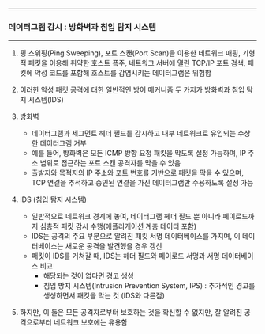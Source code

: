 -----
### 데이터그램 감시 : 방화벽과 침입 탐지 시스템
-----
1. 핑 스위핑(Ping Sweeping), 포트 스캔(Port Scan)을 이용한 네트워크 매핑, 기형적 패킷을 이용해 취약한 호스트 폭주, 네트워크 서버에 열린 TCP/IP 포트 검색, 패킷에 악성 코드를 포함해 호스트를 감염시키는 데이터그램은 위험함
2. 이러한 악성 패킷 공격에 대한 일반적인 방어 메커니즘 두 가지가 방화벽과 침입 탐지 시스템(IDS)
3. 방화벽
   - 데이터그램과 세그먼트 헤더 필드를 감시하고 내부 네트워크로 유입되는 수상한 데이터그램 거부
   - 예를 들어, 방화벽은 모든 ICMP 방향 요청 패킷을 막도록 설정 가능하며, IP 주소 범위로 접근하는 포트 스캔 공격자를 막을 수 있음
   - 출발지와 목적지의 IP 주소와 포트 번호를 기반으로 패킷을 막을 수 있으며, TCP 연결을 추적하고 승인된 연결을 가진 데이터그램만 수용하도록 설정 가능

4. IDS (침입 탐지 시스템)
   - 일반적으로 네트워크 경계에 놓여, 데이터그램 헤더 필드 뿐 아니라 페이로드까지 심층적 패킷 감시 수행(애플리케이션 계층 데이터 포함)
   - IDS는 공격의 주요 부분으로 알려진 패킷 서명 데이터베이스를 가지며, 이 데이터베이스는 새로운 공격을 발견했을 경우 갱신
   - 패킷이 IDS를 거쳐갈 때, IDS는 헤더 필드와 페이로드 서명과 서명 데이터베이스 비교
     + 해당되는 것이 없다면 경고 생성
     + 침입 방지 시스템(Intrusion Prevention System, IPS) : 추가적인 경고를 생성하면서 패킷을 막는 것 (IDS와 다른점)

5. 하지만, 이 둘은 모든 공격자로부터 보호하는 것을 확신할 수 없지만, 잘 알려진 공격으로부터 네트워크 보호에는 유용함
